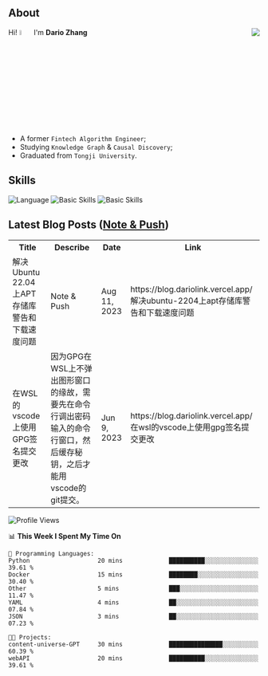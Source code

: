 ## About

<img align="right" src="https://github-readme-stats.vercel.app/api?username=dario-github&show_icons=true&bg_color=00000000&hide_title=true&hide_border=true&include_all_commits=true&count_private=true&theme=transparent" />

Hi! <img src="https://media.giphy.com/media/hvRJCLFzcasrR4ia7z/giphy.gif" width="5%"> I'm **Dario Zhang**

- A former `Fintech Algorithm Engineer`;
- Studying `Knowledge Graph` & `Causal Discovery`;
- Graduated from `Tongji University`.

## Skills

![Language](https://skillicons.dev/icons?i=py,matlab,pytorch,latex,regex,mysql,sqlite)
![Basic Skills](https://skillicons.dev/icons?i=bash,git,linux,md)
![Basic Skills](https://skillicons.dev/icons?i=vim,vscode,jupyterlab)

## Latest Blog Posts ([Note & Push](https://blog.dariolink.vercel.app/))

<table>
  <tr><th>Title</th><th>Describe</th><th>Date</th><th>Link</th></tr>
  <!-- BLOG-POST-LIST:START --><tr><td>解决Ubuntu 22.04上APT存储库警告和下载速度问题</td><td>Note &amp; Push</td><td>Aug 11, 2023</td><td>https://blog.dariolink.vercel.app/解决ubuntu-2204上apt存储库警告和下载速度问题</td></tr><tr><td>在WSL的vscode上使用GPG签名提交更改</td><td>因为GPG在WSL上不弹出图形窗口的缘故，需要先在命令行调出密码输入的命令行窗口，然后缓存秘钥，之后才能用vscode的git提交。</td><td>Jun 9, 2023</td><td>https://blog.dariolink.vercel.app/在wsl的vscode上使用gpg签名提交更改</td></tr><!-- BLOG-POST-LIST:END -->
</table>

<!--START_SECTION:waka-->
![Profile Views](http://img.shields.io/badge/Profile%20Views-0-blue)

📊 **This Week I Spent My Time On** 

```text
💬 Programming Languages: 
Python                   20 mins             ██████████░░░░░░░░░░░░░░░   39.61 % 
Docker                   15 mins             ████████░░░░░░░░░░░░░░░░░   30.40 % 
Other                    5 mins              ███░░░░░░░░░░░░░░░░░░░░░░   11.47 % 
YAML                     4 mins              ██░░░░░░░░░░░░░░░░░░░░░░░   07.84 % 
JSON                     3 mins              ██░░░░░░░░░░░░░░░░░░░░░░░   07.23 % 

🐱‍💻 Projects: 
content-universe-GPT     30 mins             ███████████████░░░░░░░░░░   60.39 % 
webAPI                   20 mins             ██████████░░░░░░░░░░░░░░░   39.61 % 
```


<!--END_SECTION:waka-->
